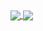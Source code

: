 <a href="https://github.com/MaFerr31/github-readme-stats">
  <img align="center" src="https://github-readme-stats.vercel.app/api/pin/?username=MaFerr31&repo=github-readme-stats" />
</a>
<a href="https://github.com/MaFerr31convoychat">
  <img align="center" src="https://github-readme-stats.vercel.app/api/pin/?username=MaFerr31&repo=convoychat" />
</a>
